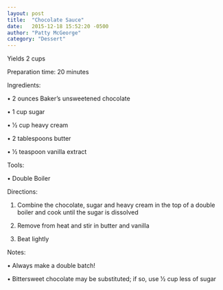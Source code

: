 ```yaml
---
layout: post
title:  "Chocolate Sauce"
date:   2015-12-18 15:52:20 -0500
author: "Patty McGeorge"
category: "Dessert"
---
```

Yields 2 cups 

Preparation time: 20 minutes

Ingredients:

• 2 ounces Baker’s unsweetened chocolate

• 1 cup sugar

• 1⁄2 cup heavy cream

• 2 tablespoons butter

• 1⁄2 teaspoon vanilla extract 

Tools:

• Double Boiler

Directions:

1. Combine the chocolate, sugar and heavy cream in the top of a double boiler and cook until the sugar is dissolved

2. Remove from heat and stir in butter and vanilla

3. Beat lightly

Notes:

• Always make a double batch!

• Bittersweet chocolate may be substituted; if so, use 1⁄2 cup less of sugar